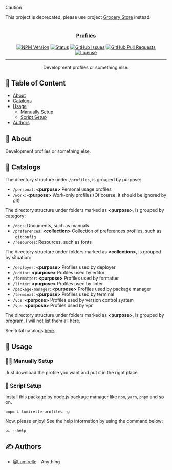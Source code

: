 > [!CAUTION]
> This project is deprecated, please use project [Grocery Store](https://github.com/Lumirelle/grocery-store) instead.

<h1 align="center">
  <a href="https://github.com/Lumirelle/profiles" rel="noopener">
</h1>

<h3 align="center">Profiles</h3>

<div align="center">

[![NPM Version](https://img.shields.io/npm/v/lumirelle-profiles)](https://www.npmjs.com/package/lumirelle-profiles)
[![Status](https://img.shields.io/badge/status-active-success.svg)](.)
[![GitHub Issues](https://img.shields.io/github/issues/Lumirelle/profiles.svg)](https://github.com/Lumirelle/profiles/issues)
[![GitHub Pull Requests](https://img.shields.io/github/issues-pr/Lumirelle/profiles.svg)](https://github.com/Lumirelle/profiles/pulls)
[![License](https://img.shields.io/badge/license-MIT-blue.svg)](/LICENSE)

</div>

---

<p align="center"> Development profiles or something else.
    <br>
</p>

## 📝 Table of Content

- [About](#about)
- [Catalogs](#catalogs)
- [Usage](#usage)
  - [Manually Setup](#manually_setup)
  - [Script Setup](#script_setup)
- [Authors](#authors)

## 🧐 About <a name="about"></a>

Development profiles or something else.

## 📑 Catalogs <a name="catalogs"></a>

The directory structure under `/profiles`, is grouped by purpose:

- `/personal`: **&lt;purpose&gt;** Personal usage profiles
- `/work`: **&lt;purpose&gt;** Work-only profiles (Of course, it should be ignored by git)

The directory structure under folders marked as **&lt;purpose&gt;**, is grouped by category:

- `/docs`: Documents, such as manuals
- `/preferences`: **&lt;collection&gt;** Collection of preferences profiles, such as `.gitconfig`
- `/resources`: Resources, such as fonts

The directory structure under folders marked as **&lt;collection&gt;**, is grouped by situation:

- `/deployer`: **&lt;purpose&gt;** Profiles used by deployer
- `/editor`: **&lt;purpose&gt;** Profiles used by editor
- `/formatter`: **&lt;purpose&gt;** Profiles used by formatter
- `/linter`: **&lt;purpose&gt;** Profiles used by linter
- `/package-manager`: **&lt;purpose&gt;** Profiles used by package manager
- `/terminal`: **&lt;purpose&gt;** Profiles used by terminal
- `/vcs`: **&lt;purpose&gt;** Profiles used by version control system
- `/vpn`: **&lt;purpose&gt;** Profiles used by vpn

The directory structure under folders marked as **&lt;purpose&gt;**, is grouped by program. I will not list them all here.

See total catalogs [here](CATALOGS.json).

## 🎈 Usage <a name="usage"></a>

### ✋🏼 Manually Setup <a name="manually_setup"></a>

Just download the profile you want and put it in the right place.

### 📜 Script Setup <a name="script_setup"></a>

Install this package by node.js package manager like `npm`, `yarn`, `pnpm` and so on.

```shell
pnpm i lumirelle-profiles -g
```

Now, please enjoy! See the help information by using the command below:

```shell
pi --help
```

## ✍️ Authors <a name="authors"></a>

- [@Lumirelle](https://github.com/Lumirelle) - Anything

